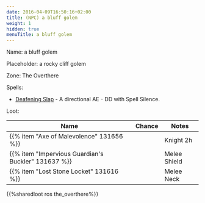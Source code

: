 ```yaml
---
date: 2016-04-09T16:50:16+02:00
title: (NPC) a bluff golem
weight: 1
hidden: true
menuTitle: a bluff golem
---
```


Name: a bluff golem

Placeholder: a rocky cliff golem

Zone: The Overthere

Spells: 

* <a href="https://spells.eqresource.com/spells.php?id=45505" target="_blank">Deafening Slap</a>  - A directional AE - DD with Spell Silence.

Loot:

Name|Chance|Notes
---|---|---
{{% item "Axe of Malevolence" 131656 %}}||Knight 2h
{{% item "Impervious Guardian's Buckler" 131637 %}}||Melee Shield
{{% item "Lost Stone Locket" 131616 %}}||Melee Neck

{{%sharedloot ros the_overthere%}}
